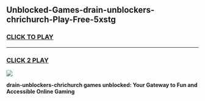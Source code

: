 
## Unblocked-Games-drain-unblockers-chrichurch-Play-Free-5xstg
<h3>
<a href="https://premium76.site?title=drain-unblockers-chrichurch&ref=18A1">CLICK TO PLAY</a></h3>
<hr>

<h3>
<a href="https://premium76.site?title=drain-unblockers-chrichurch&ref=18A1">CLICK 2 PLAY</a>
  
</h3>

<a href="https://premium76.site?title=drain-unblockers-chrichurch&ref=18A1"><img src="https://clearcache.store/games.png"></a>


**drain-unblockers-chrichurch games unblocked: Your Gateway to Fun and Accessible Online Gaming**
